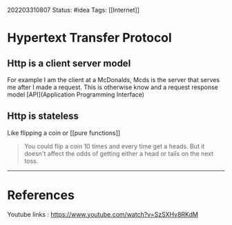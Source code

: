 202203310807
Status: #idea
Tags: [[Internet]]


# Hypertext Transfer Protocol
## Http is a client server model
For example I am the client at a McDonalds, Mcds is the server that serves me after I made a request. This is otherwise know and a request response model [API](Application Programming Interface)

## Http is stateless
Like flipping a coin or [[pure functions]]

> You could flip a coin 10 times and every time get a heads. But it doesn't affect the odds of getting either a head or tails on the next toss.


---
# References

Youtube links
: https://www.youtube.com/watch?v=SzSXHv8RKdM